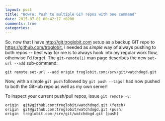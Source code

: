 ```yaml
---
layout: post
title: "HowTo: Push to multiple GIT repos with one command"
date: 2015-07-01 00:42:17 +0200
comments: true
categories: 
---
```


So, now that I have http://git.troglobit.com setup as a backup GIT repo
to https://github.com/troglobit, I needed as *simple* way of always
pushing to both repos -- best way for me is to always hook into my
regular work flow, otherwise I'd forget.  The `git-remote(1)` man page
describes the new `set-url --add` sub-command:

    git remote set-url --add origin troglobit.com:/srv/git/watchdogd.git

Now, with a simple `git push` followed by `git push --tags` I had now
pushed to both the GitHub repo as well as my own server!

To inspect your current push/pull repos, issue `git remote -v`:

    origin	git@github.com:troglobit/watchdogd.git (fetch)
    origin	git@github.com:troglobit/watchdogd.git (push)
    origin	troglobit.com:/srv/git/watchdogd.git (push)

